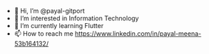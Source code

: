 - 👋 Hi, I’m @payal-gitport
- 👀 I’m interested in Information Technology
- 🌱 I’m currently learning Flutter
- 📫 How to reach me https://www.linkedin.com/in/payal-meena-53b164132/

<!---
payal-gitport/payal-gitport is a ✨ special ✨ repository because its `README.md` (this file) appears on your GitHub profile.
You can click the Preview link to take a look at your changes. - 💞️ I’m looking to collaborate on ...
--->
